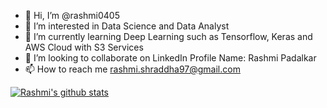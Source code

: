 - 👋 Hi, I’m @rashmi0405
- 👀 I’m interested in Data Science and Data Analyst    
- 🌱 I’m currently learning Deep Learning such as Tensorflow, Keras and AWS Cloud with S3 Services
- 💞️ I’m looking to collaborate on LinkedIn Profile Name: Rashmi Padalkar
- 📫 How to reach me rashmi.shraddha97@gmail.com




[![Rashmi's github stats](https://github-readme-stats.vercel.app/api?username=rashmi0405&count_private=true&show_icons=true&theme=radical&hide_rank=false)](https://github.com/anuraghazra/github-readme-stats)

<!---
rashmi0405/rashmi0405 is a ✨ special ✨ repository because its `README.md` (this file) appears on your GitHub profile.
You can click the Preview link to take a look at your changes.
--->
